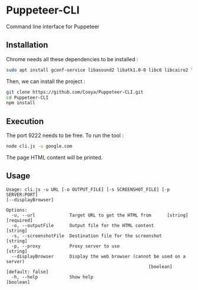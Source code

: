 # Puppeteer-CLI
Command line interface for Puppeteer

## Installation

Chrome needs all these dependencies to be installed :
```bash
sudo apt install gconf-service libasound2 libatk1.0-0 libc6 libcairo2 libcups2 libdbus-1-3 libexpat1 libfontconfig1 libgcc1 libgconf-2-4 libgdk-pixbuf2.0-0 libglib2.0-0 libgtk-3-0 libnspr4 libpango-1.0-0 libpangocairo-1.0-0 libstdc++6 libx11-6 libx11-xcb1 libxcb1 libxcomposite1 libxcursor1 libxdamage1 libxext6 libxfixes3 libxi6 libxrandr2 libxrender1 libxss1 libxtst6 ca-certificates fonts-liberation libappindicator1 libnss3 lsb-release xdg-utils wget
```
Then, we can install the project :
```bash
git clone https://github.com/Cooya/Puppeteer-CLI.git
cd Puppeteer-CLI
npm install
```

## Execution
The port 9222 needs to be free. To run the tool :
```bash
node cli.js -u google.com
```
The page HTML content will be printed.

## Usage
```
Usage: cli.js -u URL [-o OUTPUT_FILE] [-s SCREENSHOT_FILE] [-p SERVER:PORT]
[--displayBrowser]

Options:
  -u, --url             Target URL to get the HTML from      [string] [required]
  -o, --outputFile      Output file for the HTML content                [string]
  -s, --screenshotFile  Destination file for the screenshot             [string]
  -p, --proxy           Proxy server to use                             [string]
  --displayBrowser      Display the web browser (cannot be used on a server)
                                                      [boolean] [default: false]
  -h, --help            Show help                                      [boolean]
  ```
